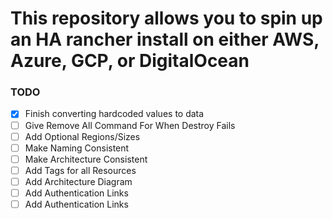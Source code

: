 # This repository allows you to spin up an HA rancher install on either AWS, Azure, GCP, or DigitalOcean

### TODO

- [X] Finish converting hardcoded values to data
- [ ] Give Remove All Command For When Destroy Fails
- [ ] Add Optional Regions/Sizes
- [ ] Make Naming Consistent
- [ ] Make Architecture Consistent
- [ ] Add Tags for all Resources
- [ ] Add Architecture Diagram
- [ ] Add Authentication Links
- [ ] Add Authentication Links

